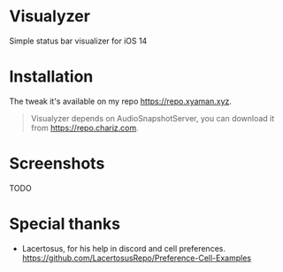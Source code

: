 # Visualyzer

Simple status bar visualizer for iOS 14

# Installation

The tweak it's available on my repo https://repo.xyaman.xyz.


> Visualyzer depends on AudioSnapshotServer, you can download it from https://repo.chariz.com.

# Screenshots

TODO

# Special thanks

- Lacertosus, for his help in discord and cell preferences. https://github.com/LacertosusRepo/Preference-Cell-Examples